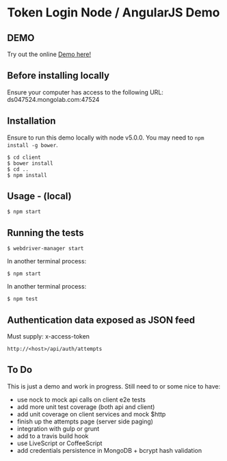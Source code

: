 # Token Login Node / AngularJS Demo #

## DEMO ##

Try out the online [Demo here!](https://cryptic-forest-2028.herokuapp.com)

## Before installing locally ##

Ensure your computer has access to the following URL: ds047524.mongolab.com:47524

## Installation ##

Ensure to run this demo locally with node v5.0.0. You may need to `npm install -g bower`.

	$ cd client
	$ bower install
	$ cd ..
	$ npm install

## Usage - (local) ##

	$ npm start

## Running the tests ##

	$ webdriver-manager start

In another terminal process:

	$ npm start

In another terminal process:

	$ npm test

## Authentication data exposed as JSON feed ##

Must supply: x-access-token

	http://<host>/api/auth/attempts

## To Do ##

This is just a demo and work in progress. Still need to or some nice to have:

- use nock to mock api calls on client e2e tests
- add more unit test coverage (both api and client)
- add unit coverage on client services and mock $http
- finish up the attempts page (server side paging)
- integration with gulp or grunt
- add to a travis build hook
- use LiveScript or CoffeeScript
- add credentials persistence in MongoDB + bcrypt hash validation